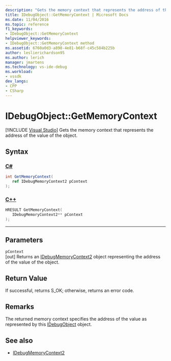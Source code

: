 ```yaml
---
description: "Gets the memory context that represents the address of the value of the object."
title: IDebugObject::GetMemoryContext | Microsoft Docs
ms.date: 11/04/2016
ms.topic: reference
f1_keywords:
- IDebugObject::GetMemoryContext
helpviewer_keywords:
- IDebugObject::GetMemoryContext method
ms.assetid: 6760a0d3-a898-4e81-b68f-c45c584b225b
author: leslierichardson95
ms.author: lerich
manager: jmartens
ms.technology: vs-ide-debug
ms.workload:
- vssdk
dev_langs:
- CPP
- CSharp
---
```

# IDebugObject::GetMemoryContext

 [!INCLUDE [Visual Studio](~/includes/applies-to-version/vs-windows-only.md)]
Gets the memory context that represents the address of the value of the object.

## Syntax

### [C#](#tab/csharp)
```csharp
int GetMemoryContext(
   ref IDebugMemoryContext2 pContext
);
```
### [C++](#tab/cpp)
```cpp
HRESULT GetMemoryContext( 
   IDebugMemoryContext2** pContext
);
```
---

## Parameters
`pContext`\
[out] Returns an [IDebugMemoryContext2](../../../extensibility/debugger/reference/idebugmemorycontext2.md) object representing the address of the value of the object.

## Return Value
 If successful, returns S_OK; otherwise, returns an error code.

## Remarks
 The returned memory context specifies the address of the value as represented by this [IDebugObject](../../../extensibility/debugger/reference/idebugobject.md) object.

## See also
- [IDebugMemoryContext2](../../../extensibility/debugger/reference/idebugmemorycontext2.md)

